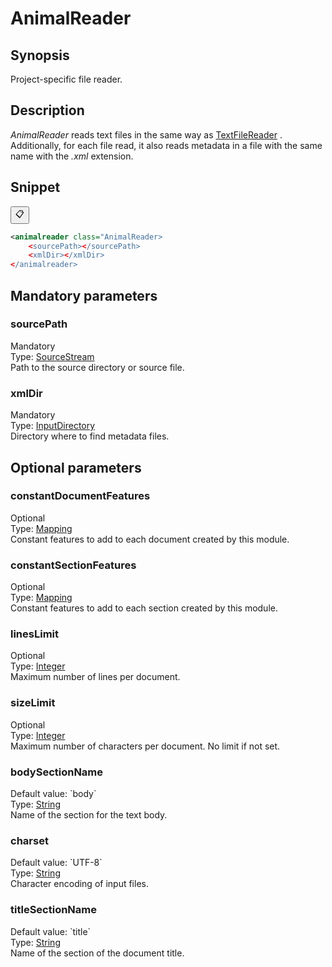 <h1 class="module">AnimalReader</h1>

## Synopsis

Project-specific file reader.

## Description

 *AnimalReader* reads text files in the same way as <a href="../module/TextFileReader" class="module">TextFileReader</a> . Additionally, for each file read, it also reads metadata in a file with the same name with the *.xml* extension.

## Snippet



<button class="copy-code-button" title="Copy to clipboard" onclick="copy_code(this)">📋</button>
```xml
<animalreader class="AnimalReader>
    <sourcePath></sourcePath>
    <xmlDir></xmlDir>
</animalreader>
```

## Mandatory parameters

<h3 id="sourcePath" class="param">sourcePath</h3>

<div class="param-level param-level-mandatory">Mandatory
</div>
<div class="param-type">Type: <a href="../converter/fr.inra.maiage.bibliome.util.streams.SourceStream" class="converter">SourceStream</a>
</div>
Path to the source directory or source file.

<h3 id="xmlDir" class="param">xmlDir</h3>

<div class="param-level param-level-mandatory">Mandatory
</div>
<div class="param-type">Type: <a href="../converter/fr.inra.maiage.bibliome.util.files.InputDirectory" class="converter">InputDirectory</a>
</div>
Directory where to find metadata files.

## Optional parameters

<h3 id="constantDocumentFeatures" class="param">constantDocumentFeatures</h3>

<div class="param-level param-level-optional">Optional
</div>
<div class="param-type">Type: <a href="../converter/fr.inra.maiage.bibliome.alvisnlp.core.module.types.Mapping" class="converter">Mapping</a>
</div>
Constant features to add to each document created by this module.

<h3 id="constantSectionFeatures" class="param">constantSectionFeatures</h3>

<div class="param-level param-level-optional">Optional
</div>
<div class="param-type">Type: <a href="../converter/fr.inra.maiage.bibliome.alvisnlp.core.module.types.Mapping" class="converter">Mapping</a>
</div>
Constant features to add to each section created by this module.

<h3 id="linesLimit" class="param">linesLimit</h3>

<div class="param-level param-level-optional">Optional
</div>
<div class="param-type">Type: <a href="../converter/java.lang.Integer" class="converter">Integer</a>
</div>
Maximum number of lines per document.

<h3 id="sizeLimit" class="param">sizeLimit</h3>

<div class="param-level param-level-optional">Optional
</div>
<div class="param-type">Type: <a href="../converter/java.lang.Integer" class="converter">Integer</a>
</div>
Maximum number of characters per document. No limit if not set.

<h3 id="bodySectionName" class="param">bodySectionName</h3>

<div class="param-level param-level-default-value">Default value: `body`
</div>
<div class="param-type">Type: <a href="../converter/java.lang.String" class="converter">String</a>
</div>
Name of the section for the text body.

<h3 id="charset" class="param">charset</h3>

<div class="param-level param-level-default-value">Default value: `UTF-8`
</div>
<div class="param-type">Type: <a href="../converter/java.lang.String" class="converter">String</a>
</div>
Character encoding of input files.

<h3 id="titleSectionName" class="param">titleSectionName</h3>

<div class="param-level param-level-default-value">Default value: `title`
</div>
<div class="param-type">Type: <a href="../converter/java.lang.String" class="converter">String</a>
</div>
Name of the section of the document title.


